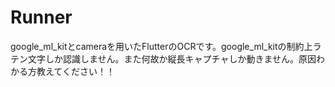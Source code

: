 # Runner
google_ml_kitとcameraを用いたFlutterのOCRです。google_ml_kitの制約上ラテン文字しか認識しません。また何故か縦長キャプチャしか動きません。原因わかる方教えてください！！

